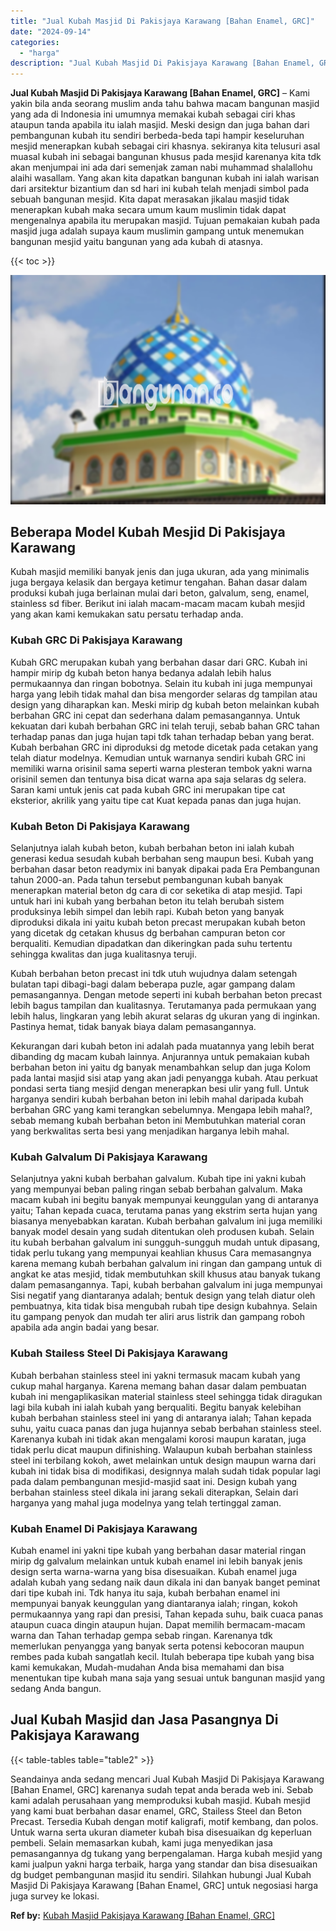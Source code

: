 ```yaml
---
title: "Jual Kubah Masjid Di Pakisjaya Karawang [Bahan Enamel, GRC]"
date: "2024-09-14"
categories: 
  - "harga"
description: "Jual Kubah Masjid Di Pakisjaya Karawang [Bahan Enamel, GRC]. Seandainya anda sedang mencari Jual Kubah Masjid Di Pakisjaya Karawang [Bahan Enamel, GRC] kar..."
---
```


**Jual Kubah Masjid Di Pakisjaya Karawang \[Bahan Enamel, GRC\]** – Kami yakin bila anda seorang muslim anda tahu bahwa macam bangunan masjid yang ada di Indonesia ini umumnya memakai kubah sebagai ciri khas ataupun tanda apabila itu ialah masjid. Meski design dan juga bahan dari pembangunan kubah itu sendiri berbeda-beda tapi hampir keseluruhan mesjid menerapkan kubah sebagai ciri khasnya. sekiranya kita telusuri asal muasal kubah ini sebagai bangunan khusus pada mesjid karenanya kita tdk akan menjumpai ini ada dari semenjak zaman nabi muhammad shalallohu alaihi wasallam. Yang akan kita dapatkan bangunan kubah ini ialah warisan dari arsitektur bizantium dan sd hari ini kubah telah menjadi simbol pada sebuah bangunan mesjid. Kita dapat merasakan jikalau masjid tidak menerapkan kubah maka secara umum kaum muslimin tidak dapat mengenalnya apabila itu merupakan masjid. Tujuan pemakaian kubah pada masjid juga adalah supaya kaum muslimin gampang untuk menemukan bangunan mesjid yaitu bangunan yang ada kubah di atasnya.

{{< toc >}}

![Jual Kubah Masjid Di Pakisjaya Karawang [Bahan Enamel, GRC]](/images/jual-kubah-masjid-40.png)

## Beberapa Model Kubah Mesjid Di Pakisjaya Karawang

Kubah masjid memiliki banyak jenis dan juga ukuran, ada yang minimalis juga bergaya kelasik dan bergaya ketimur tengahan. Bahan dasar dalam produksi kubah juga berlainan mulai dari beton, galvalum, seng, enamel, stainless sd fiber. Berikut ini ialah macam-macam macam kubah mesjid yang akan kami kemukakan satu persatu terhadap anda.

### Kubah GRC Di Pakisjaya Karawang

Kubah GRC merupakan kubah yang berbahan dasar dari GRC. Kubah ini hampir mirip dg kubah beton hanya bedanya adalah lebih halus permukaannya dan ringan bobotnya. Selain itu kubah ini juga mempunyai harga yang lebih tidak mahal dan bisa mengorder selaras dg tampilan atau design yang diharapkan kan. Meski mirip dg kubah beton melainkan kubah berbahan GRC ini cepat dan sederhana dalam pemasangannya. Untuk kekuatan dari kubah berbahan GRC ini telah teruji, sebab bahan GRC tahan terhadap panas dan juga hujan tapi tdk tahan terhadap beban yang berat. Kubah berbahan GRC ini diproduksi dg metode dicetak pada cetakan yang telah diatur modelnya. Kemudian untuk warnanya sendiri kubah GRC ini memiliki warna orisinil sama seperti warna plesteran tembok yakni warna orisinil semen dan tentunya bisa dicat warna apa saja selaras dg selera. Saran kami untuk jenis cat pada kubah GRC ini merupakan tipe cat eksterior, akrilik yang yaitu tipe cat Kuat kepada panas dan juga hujan.

### Kubah Beton Di Pakisjaya Karawang

Selanjutnya ialah kubah beton, kubah berbahan beton ini ialah kubah generasi kedua sesudah kubah berbahan seng maupun besi. Kubah yang berbahan dasar beton readymix ini banyak dipakai pada Era Pembangunan tahun 2000-an. Pada tahun tersebut pembangunan kubah banyak menerapkan material beton dg cara di cor seketika di atap mesjid. Tapi untuk hari ini kubah yang berbahan beton itu telah berubah sistem produksinya lebih simpel dan lebih rapi. Kubah beton yang banyak diproduksi dikala ini yaitu kubah beton precast merupakan kubah beton yang dicetak dg cetakan khusus dg berbahan campuran beton cor berqualiti. Kemudian dipadatkan dan dikeringkan pada suhu tertentu sehingga kwalitas dan juga kualitasnya teruji.

Kubah berbahan beton precast ini tdk utuh wujudnya dalam setengah bulatan tapi dibagi-bagi dalam beberapa puzle, agar gampang dalam pemasangannya. Dengan metode seperti ini kubah berbahan beton precast lebih bagus tampilan dan kualitasnya. Terutamanya pada permukaan yang lebih halus, lingkaran yang lebih akurat selaras dg ukuran yang di inginkan. Pastinya hemat, tidak banyak biaya dalam pemasangannya.

Kekurangan dari kubah beton ini adalah pada muatannya yang lebih berat dibanding dg macam kubah lainnya. Anjurannya untuk pemakaian kubah berbahan beton ini yaitu dg banyak menambahkan selup dan juga Kolom pada lantai masjid sisi atap yang akan jadi penyangga kubah. Atau perkuat pondasi serta tiang mesjid dengan menerapkan besi ulir yang full. Untuk harganya sendiri kubah berbahan beton ini lebih mahal daripada kubah berbahan GRC yang kami terangkan sebelumnya. Mengapa lebih mahal?, sebab memang kubah berbahan beton ini Membutuhkan material coran yang berkwalitas serta besi yang menjadikan harganya lebih mahal.

### Kubah Galvalum Di Pakisjaya Karawang

Selanjutnya yakni kubah berbahan galvalum. Kubah tipe ini yakni kubah yang mempunyai beban paling ringan sebab berbahan galvalum. Maka macam kubah ini begitu banyak mempunyai keunggulan yang di antaranya yaitu; Tahan kepada cuaca, terutama panas yang ekstrim serta hujan yang biasanya menyebabkan karatan. Kubah berbahan galvalum ini juga memiliki banyak model desain yang sudah ditentukan oleh produsen kubah. Selain itu kubah berbahan galvalum ini sungguh-sungguh mudah untuk dipasang, tidak perlu tukang yang mempunyai keahlian khusus Cara memasangnya karena memang kubah berbahan galvalum ini ringan dan gampang untuk di angkat ke atas mesjid, tidak membutuhkan skill khusus atau banyak tukang dalam pemasangannya. Tapi, kubah berbahan galvalum ini juga mempunyai Sisi negatif yang diantaranya adalah; bentuk design yang telah diatur oleh pembuatnya, kita tidak bisa mengubah rubah tipe design kubahnya. Selain itu gampang penyok dan mudah ter aliri arus listrik dan gampang roboh apabila ada angin badai yang besar.

### Kubah Stailess Steel Di Pakisjaya Karawang

Kubah berbahan stainless steel ini yakni termasuk macam kubah yang cukup mahal harganya. Karena memang bahan dasar dalam pembuatan kubah ini mengaplikasikan material stainless steel sehingga tidak diragukan lagi bila kubah ini ialah kubah yang berqualiti. Begitu banyak kelebihan kubah berbahan stainless steel ini yang di antaranya ialah; Tahan kepada suhu, yaitu cuaca panas dan juga hujannya sebab berbahan stainless steel. Karenanya kubah ini tidak akan mengalami korosi maupun karatan, juga tidak perlu dicat maupun difinishing. Walaupun kubah berbahan stainless steel ini terbilang kokoh, awet melainkan untuk design maupun warna dari kubah ini tidak bisa di modifikasi, designnya malah sudah tidak popular lagi pada dalam pembangunan mesjid-masjid saat ini. Design kubah yang berbahan stainless steel dikala ini jarang sekali diterapkan, Selain dari harganya yang mahal juga modelnya yang telah tertinggal zaman.

### Kubah Enamel Di Pakisjaya Karawang

Kubah enamel ini yakni tipe kubah yang berbahan dasar material ringan mirip dg galvalum melainkan untuk kubah enamel ini lebih banyak jenis design serta warna-warna yang bisa disesuaikan. Kubah enamel juga adalah kubah yang sedang naik daun dikala ini dan banyak banget peminat dari tipe kubah ini. Tdk hanya itu saja, kubah berbahan enamel ini mempunyai banyak keunggulan yang diantaranya ialah; ringan, kokoh permukaannya yang rapi dan presisi, Tahan kepada suhu, baik cuaca panas ataupun cuaca dingin ataupun hujan. Dapat memilih bermacam-macam warna dan Tahan terhadap gempa sebab ringan. Karenanya tdk memerlukan penyangga yang banyak serta potensi kebocoran maupun rembes pada kubah sangatlah kecil. Itulah beberapa tipe kubah yang bisa kami kemukakan, Mudah-mudahan Anda bisa memahami dan bisa menentukan tipe kubah mana saja yang sesuai untuk bangunan masjid yang sedang Anda bangun.

## Jual Kubah Masjid dan Jasa Pasangnya Di Pakisjaya Karawang

{{< table-tables table="table2" >}}

Seandainya anda sedang mencari Jual Kubah Masjid Di Pakisjaya Karawang \[Bahan Enamel, GRC\] karenanya sudah tepat anda berada web ini. Sebab kami adalah perusahaan yang memproduksi kubah masjid. Kubah mesjid yang kami buat berbahan dasar enamel, GRC, Stailess Steel dan Beton Precast. Tersedia Kubah dengan motif kaligrafi, motif kembang, dan polos. Untuk warna serta ukuran diameter kubah bisa disesuaikan dg keperluan pembeli. Selain memasarkan kubah, kami juga menyedikan jasa pemasangannya dg tukang yang berpengalaman. Harga kubah mesjid yang kami jualpun yakni harga terbaik, harga yang standar dan bisa disesuaikan dg budget pembangunan masjid itu sendiri. Silahkan hubungi Jual Kubah Masjid Di Pakisjaya Karawang \[Bahan Enamel, GRC\] untuk negosiasi harga juga survey ke lokasi.

**Ref by:** [Kubah Masjid Pakisjaya Karawang [Bahan Enamel, GRC]](https://id.wikipedia.org/wiki/Kubah)
